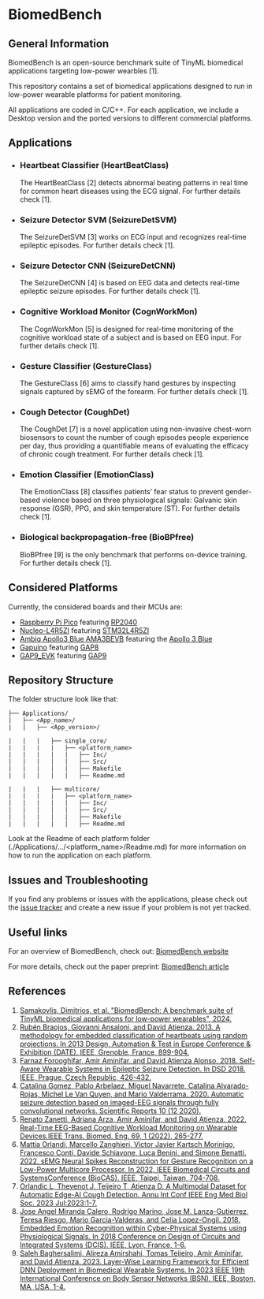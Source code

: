 # BiomedBench
## General Information
BiomedBench is an open-source benchmark suite of TinyML biomedical applications targeting low-power wearbles [1].

This repository contains a set of biomedical applications designed to run in low-power wearable platforms for patient monitoring.

All applications are coded in C/C++. For each application, we include a Desktop version and the ported versions to different commercial platforms. 

## Applications
- ### Heartbeat Classifier (HeartBeatClass)
    The HeartBeatClass [2] detects abnormal beating patterns in real time for common heart diseases using the ECG signal. For further details check [1].
- ### Seizure Detector SVM (SeizureDetSVM)
    The SeizureDetSVM [3] works on ECG input and recognizes real-time epileptic episodes. For further details check [1].
- ### Seizure Detector CNN (SeizureDetCNN)
    The SeizureDetCNN [4] is based on EEG data and detects real-time epileptic seizure episodes. For further details check [1].
- ### Cognitive Workload Monitor (CognWorkMon)
    The CognWorkMon [5] is designed for real-time monitoring of the cognitive workload state of a subject and is based on EEG input. For further details check [1].
- ### Gesture Classifier (GestureClass)
    The GestureClass [6] aims to classify hand gestures by inspecting signals captured by sEMG of the forearm. For further details check [1].
- ### Cough Detector (CoughDet)
    The CoughDet [7] is a novel application using non-invasive chest-worn biosensors to count the number of cough episodes people experience per day, thus providing a quantifiable means of evaluating the efficacy of chronic cough treatment. For further details check [1].
- ### Emotion Classifier (EmotionClass)
    The EmotionClass [8] classifies patients’ fear status to prevent gender-based violence based on three physiological signals: Galvanic skin response (GSR), PPG, and skin temperature (ST). For further details check [1].
- ### Biological backpropagation-free (BioBPfree)
    BioBPfree [9] is the only benchmark that performs on-device training. For further details check [1].


## Considered Platforms
Currently, the considered boards and their MCUs are:
- [Raspberry Pi Pico](https://datasheets.raspberrypi.com/pico/pico-datasheet.pdf) featuring [RP2040](https://datasheets.raspberrypi.com/rp2040/rp2040-datasheet.pdf)
- [Nucleo-L4R5ZI](https://www.st.com/resource/en/user_manual/um2179-stm32-nucleo144-boards-mb1312-stmicroelectronics.pdf) featuring [STM32L4R5ZI](https://www.st.com/resource/en/datasheet/stm32l4r5vi.pdf)
- [Ambiq Apollo3 Blue AMA3BEVB](https://ambiq.com/wp-content/uploads/2020/10/Apollo3-Blue-SoC-Product-Brief.pdf) featuring the [Apollo 3 Blue](https://ambiq.com/wp-content/uploads/2020/10/Apollo3-Blue-SoC-Datasheet.pdf)
- [Gapuino](https://gwt-website-files.s3.eu-central-1.amazonaws.com/gapuino_v1.1_um.pdf) featuring [GAP8](https://gwt-website-files.s3.amazonaws.com/gap8_datasheet.pdf)
- [GAP9_EVK](https://greenwaves-technologies.com/wp-content/uploads/2024/05/GAP9_EVK-User-Manual_Rel2.4-1.pdf) featuring [GAP9](https://greenwaves-technologies.com/wp-content/uploads/2024/05/gap9datasheet_v1.0.pdf)


## Repository Structure
The folder structure look like that:
```
├── Applications/
|   ├── <App_name>/
|   |   ├── <App_version>/

|   |   |   ├── single_core/
|   |   |   |   ├── <platform_name>
|   |   |   |   |   ├── Inc/
|   |   |   |   |   ├── Src/
|   |   |   |   |   ├── Makefile
|   |   |   |   |   ├── Readme.md

|   |   |   ├── multicore/
|   |   |   |   ├── <platform_name>
|   |   |   |   |   ├── Inc/
|   |   |   |   |   ├── Src/
|   |   |   |   |   ├── Makefile
|   |   |   |   |   ├── Readme.md
```

Look at the Readme of each platform folder (./Applications/.../<platform_name>/Readme.md) for more information on how to run the application on each platform.

## Issues and Troubleshooting
If you find any problems or issues with the applications, please check out the [issue tracker](https://github.com/esl-epfl/biomedbench/issues) and create a new issue if your problem is not yet tracked.

## Useful links
For an overview of BiomedBench, check out: [BiomedBench website](https://biomedbench.epfl.ch/)

For more details, check out the paper preprint: [BiomedBench article](https://infoscience.epfl.ch/record/311495?v=pdf)

## References

1. [Samakovlis, Dimitrios, et al. "BiomedBench: A benchmark suite of TinyML biomedical applications for low-power wearables", 2024.](https://infoscience.epfl.ch/record/311495?v=pdf)
2. [Rubén Braojos, Giovanni Ansaloni, and David Atienza. 2013. A methodology for embedded classification of heartbeats using random projections. In 2013 Design, Automation & Test in Europe Conference & Exhibition (DATE). IEEE, Grenoble, France, 899-904.](https://doi.org/10.7873/DATE.2013.189)
3. [Farnaz Forooghifar, Amir Aminifar, and David Atienza Alonso. 2018. Self-Aware Wearable Systems in Epileptic Seizure Detection. In DSD 2018. IEEE, Prague, Czech Republic, 426-432.](https://doi.org/10.1109/DSD.2018.00078)
4. [Catalina Gomez, Pablo Arbelaez, Miguel Navarrete, Catalina Alvarado-Rojas, Michel Le Van Quyen, and Mario Valderrama. 2020. Automatic seizure detection based on imaged-EEG signals through fully convolutional networks. Scientific Reports 10 (12 2020).](https://doi.org/10.1038/s41598-020-78784-3)
5. [Renato Zanetti, Adriana Arza, Amir Aminifar, and David Atienza. 2022. Real-Time EEG-Based Cognitive Workload Monitoring on Wearable Devices.IEEE Trans. Biomed. Eng. 69, 1 (2022), 265-277.](https://doi.org/10.1109/TBME.2021.3092206)
6. [Mattia Orlandi, Marcello Zanghieri, Victor Javier Kartsch Morinigo, Francesco Conti, Davide Schiavone, Luca Benini, and Simone Benatti. 2022. sEMG Neural Spikes Reconstruction for Gesture Recognition on a Low-Power Multicore Processor. In 2022, IEEE Biomedical Circuits and SystemsConference (BioCAS). IEEE, Taipei, Taiwan, 704-708. ](https://doi.org/10.1109/BioCAS54905.2022.9948617)
7. [Orlandic L, Thevenot J, Teijeiro T, Atienza D. A Multimodal Dataset for Automatic Edge-AI Cough Detection. Annu Int Conf IEEE Eng Med Biol Soc. 2023 Jul:2023:1-7.](https://doi.org/10.1109/embc40787.2023.10340413)
8. [Jose Angel Miranda Calero, Rodrigo Marino, Jose M. Lanza-Gutierrez, Teresa Riesgo, Mario Garcia-Valderas, and Celia Lopez-Ongil. 2018. Embedded Emotion Recognition within Cyber-Physical Systems using Physiological Signals. In 2018 Conference on Design of Circuits and Integrated Systems (DCIS). IEEE, Lyon, France, 1-6.](https://doi.org/10.1109/DCIS.2018.8681496)
9. [Saleh Baghersalimi, Alireza Amirshahi, Tomas Teijeiro, Amir Aminifar, and David Atienza. 2023. Layer-Wise Learning Framework for Efficient DNN Deployment in Biomedical Wearable Systems. In 2023 IEEE 19th International Conference on Body Sensor Networks (BSN). IEEE, Boston, MA, USA, 1-4.](https://doi.org/10.1109/BSN58485.2023.10331334)
